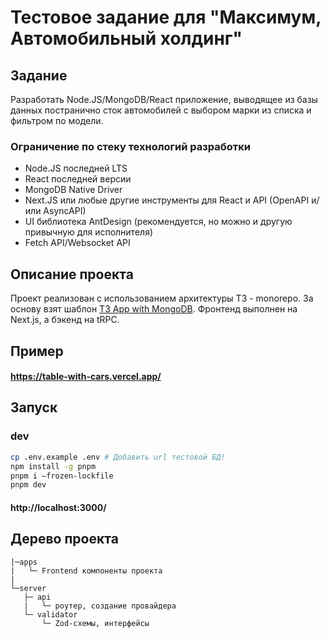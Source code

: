 # Тестовое задание для "Максимум, Автомобильный холдинг"

## Задание

Разработать Node.JS/MongoDB/React приложение, выводящее из базы данных постранично сток автомобилей с выбором марки из списка и фильтром по модели.

### Ограничение по стеку технологий разработки

- Node.JS последней LTS
- React последней версии
- MongoDB Native Driver
- Next.JS или любые другие инструменты для React и API (OpenAPI и/или AsyncAPI)
- UI библиотека AntDesign (рекомендуется, но можно и другую привычную для исполнителя)
- Fetch API/Websocket API

## Описание проекта

Проект реализован с использованием архитектуры T3 - monorepo. За основу взят шаблон [T3 App with MongoDB](https://github.com/periakteon/t3-stack-mongodb). Фронтенд выполнен на Next.js, а бэкенд на tRPC.

## Пример
#### https://table-with-cars.vercel.app/

## Запуск

### dev

```bash
cp .env.example .env # Добавить url тестовой БД!
npm install -g pnpm
pnpm i —frozen-lockfile
pnpm dev
```

#### http://localhost:3000/

## Дерево проекта

```text
|─apps
|   └─ Frontend компоненты проекта
|
└─server
   ├─ api
   |   └─ роутер, создание провайдера
   └─ validator
       └─ Zod-схемы, интерфейсы

```
